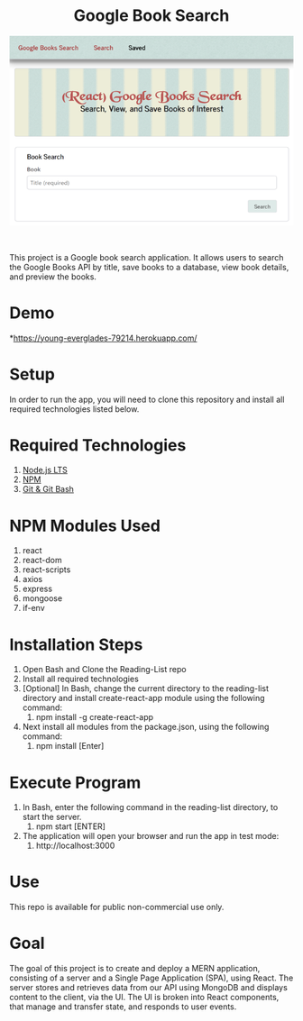 <h1 align="center">Google Book Search</h1>
<p align="center"><kbd><img src ="./client/public/images/readinglist.png"/></kbd></p><br/>

This project is a Google book search application.  It allows users to search the Google Books API by title, save books to a database, view book details, and preview the books.  

# Demo
*https://young-everglades-79214.herokuapp.com/<br/>
# Setup
In order to run the app, you will need to clone this repository and install all required technologies listed below.
# Required Technologies
1. [Node.js LTS](https://nodejs.org/en/)<br/>
2. [NPM](https://www.npmjs.com/get-npm)<br/>
3. [Git & Git Bash](https://git-scm.com/downloads)<br/>

# NPM Modules Used
1. react
2. react-dom
3. react-scripts
4. axios
5. express
6. mongoose
7. if-env

# Installation Steps
1. Open Bash and Clone the Reading-List repo
2. Install all required technologies
3. [Optional] In Bash, change the current directory to the reading-list directory and install create-react-app module using the following command:
    1. npm install -g create-react-app
4. Next install all modules from the package.json, using the following command:
    1. npm install [Enter] 
# Execute Program
1. In Bash, enter the following command in the reading-list directory, to start the server.
    1. npm start [ENTER]
2. The application will open your browser and run the app in test mode:
    1. http://localhost:3000
# Use
This repo is available for public non-commercial use only.
# Goal
The goal of this project is to create and deploy a MERN application, consisting of a server and a Single Page Application (SPA), using React. The server stores and retrieves data from our API using MongoDB and displays content to the client, via the UI. The UI is broken into React components, that manage and transfer state, and responds to user events. 
